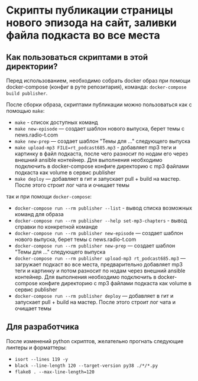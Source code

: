 # Скрипты публикации страницы нового эпизода на сайт, заливки файла подкаста во все места

## Как пользоваться скриптами в этой директории?

Перед использованием, необходимо собрать docker образ при помощи docker-compose (конфиг в руте репозитария), команда: `docker-compose build publisher`.

После сборки образа, скриптами публикации можно пользоваться как с помощью `make`:

- `make` - список доступных команд
- `make new-episode` — создает шаблон нового выпуска, берет темы с news.radio-t.com
- `make new-prep` — создает шаблон "Темы для ..." следующего выпуска
- `make upload-mp3 FILE=rt_podcast685.mp3` - добавляет mp3 теги и картинку в файл подкаста, после чего разносит по нодам его через внешний ansible контейнер. Для выполнения необходимо подключить в docker-compose конфиге директорию с mp3 файлами подкаста как volume в сервис publisher
- `make deploy` — добавляет в гит и запускает pull + build на мастер. После этого строит лог чата и очищает темы

так и при помощи `docker-compose`:

- `docker-compose run --rm publisher --list` - вывод списка возможных команд для образа
- `docker-compose run --rm publisher --help set-mp3-chapters` - вывод справки по конкретной команде
- `docker-compose run --rm publisher new-episode` — создает шаблон нового выпуска, берет темы с news.radio-t.com
- `docker-compose run --rm publisher new-prep` — создает шаблон "Темы для ..." следующего выпуска
- `docker-compose run --rm publisher upload-mp3 rt_podcast685.mp3` — загружает подкаст во все места, предварительно добавляет mp3 теги и картинку и потом разносит по нодам через внешний ansible контейнер. Для выполнения необходимо подключить в docker-compose конфиге директорию с mp3 файлами подкаста как volume в сервис publisher
- `docker-compose run --rm publisher deploy` — добавляет в гит и запускает pull + build на мастер. После этого строит лог чата и очищает темы
 

## Для разработчика

После изменений python скриптов, желательно прогнать следующие линтеры и форматтеры:
 - `isort --lines 119 -y`
 - `black --line-length 120 --target-version py38 ./*/*.py`
 - `flake8 . --max-line-length=120`